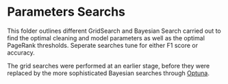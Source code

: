 # Parameters Searchs

This folder outlines different GridSearch and Bayesian Search carried out to find the optimal cleaning and model parameters as well as the optimal PageRank thresholds. Seperate searches tune for either F1 score or accuracy.

The grid searches were performed at an earlier stage, before they were replaced by the more sophisticated Bayesian searches through [Optuna](https://optuna.org/).